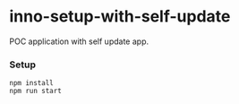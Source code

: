 # inno-setup-with-self-update

POC application with self update app.

### Setup

```
npm install
npm run start
```
